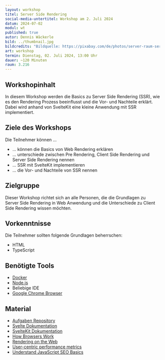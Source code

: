 ```yaml
---
layout: workshop
titel: Server Side Rendering
social-media-untertitel: Workshop am 2. Juli 2024
datum: 2024-07-02
modul: wt
published: true
autor: Dennis Wäckerle
bild: ../thumbnail.jpg
bildcredits: "Bildquelle: https://pixabay.com/de/photos/server-raum-serverraum-dunkel-led-2160321/"
art: workshop
termin: Dienstag, 02. Juli 2024, 13:00 Uhr
dauer: ~120 Minuten
raum: 3.216
---
```

## Workshopinhalt

In diesem Workshop werden die Basics zu Server Side Rendering (SSR), wie es den Rendering Prozess beeinflusst und die Vor- und Nachteile erklärt. Dabei wird anhand von SvelteKit eine kleine Anwendung mit SSR implementiert.

## Ziele des Workshops
Die Teilnehmer können ...

- ... können die Basics von Web Rendering erklären
- ... unterschiede zwischen Pre Rendering, Client Side Rendering und Server Side Rendering nennen
- ... SSR mit SvelteKit implementieren
- ... die Vor- und Nachteile von SSR nennen


## Zielgruppe
Dieser Workshop richtet sich an alle Personen, die die Grundlagen zu Server Side Rendering in Web Anwendung und die Unterschiede zu Client Side Rendering wissen möchten.

## Vorkenntnisse
Die Teilnehmer sollten folgende Grundlagen beherrschen:

- HTML
- TypeScript

## Benötigte Tools
- [Docker](https://docs.docker.com/guides/getting-started/get-docker-desktop/)
- [Node.js](https://nodejs.org/en/download/package-manager)
- Beliebige IDE
- [Google Chrome Browser](https://www.google.com/chrome/)

## Material
- [Aufgaben Repository](https://github.com/denwae/web-tech-ssr)
- [Svelte Dokumentation](https://svelte.dev/docs/introduction)
- [SvelteKit Dokumentation](https://kit.svelte.dev/docs/introduction)
- [How Browsers Work](https://web.dev/articles/howbrowserswork)
- [Rendering on the Web](https://web.dev/articles/rendering-on-the-web)
- [User-centric performance metrics](https://web.dev/articles/user-centric-performance-metrics)
- [Understand JavaScript SEO Basics](https://developers.google.com/search/docs/crawling-indexing/javascript/javascript-seo-basics)
